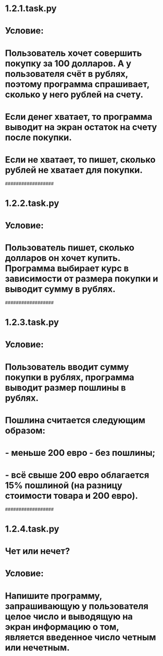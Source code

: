 # 1.2.1.task.py
# Условие:
# Пользователь хочет совершить покупку за 100 долларов. А у пользователя счёт в рублях, поэтому программа спрашивает, сколько у него рублей на счету.
# Если денег хватает, то программа выводит на экран остаток на счету после покупки.
# Если не хватает, то пишет, сколько рублей не хватает для покупки.

##################

# 1.2.2.task.py
# Условие:
# Пользователь пишет, сколько долларов он хочет купить. Программа выбирает курс в зависимости от размера покупки и выводит сумму в рублях.

##################

# 1.2.3.task.py
# Условие:
# Пользователь вводит сумму покупки в рублях, программа выводит размер пошлины в рублях.
# Пошлина считается следующим образом:
# - меньше 200 евро - без пошлины;
# - всё свыше 200 евро облагается 15% пошлиной (на разницу стоимости товара и 200 евро).

##################

# 1.2.4.task.py
# Чет или нечет?
# Условие:
# Напишите программу, запрашивающую у пользователя целое число и выводящую на экран информацию о том, является введенное число четным или нечетным.
